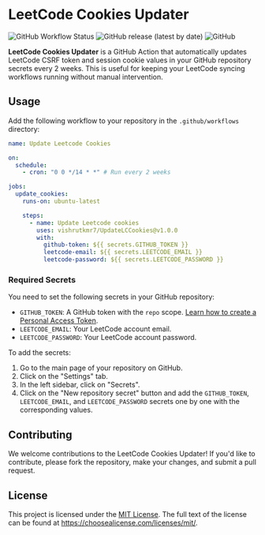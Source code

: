 # LeetCode Cookies Updater

![GitHub Workflow Status](https://img.shields.io/github/workflow/status/vishrutkmr7/leetcode-cookies-updater/Update%20Leetcode%20Cookies)
![GitHub release (latest by date)](https://img.shields.io/github/v/release/vishrutkmr7/leetcode-cookies-updater)
![GitHub](https://img.shields.io/github/license/vishrutkmr7/UpdateLCCookies)

**LeetCode Cookies Updater** is a GitHub Action that automatically updates LeetCode CSRF token and session cookie values in your GitHub repository secrets every 2 weeks. This is useful for keeping your LeetCode syncing workflows running without manual intervention.

## Usage

Add the following workflow to your repository in the `.github/workflows` directory:

```yaml
name: Update Leetcode Cookies

on:
  schedule:
    - cron: "0 0 */14 * *" # Run every 2 weeks

jobs:
  update_cookies:
    runs-on: ubuntu-latest

    steps:
      - name: Update Leetcode cookies
        uses: vishrutkmr7/UpdateLCCookies@v1.0.0
        with:
          github-token: ${{ secrets.GITHUB_TOKEN }}
          leetcode-email: ${{ secrets.LEETCODE_EMAIL }}
          leetcode-password: ${{ secrets.LEETCODE_PASSWORD }}
```

### Required Secrets

You need to set the following secrets in your GitHub repository:

- `GITHUB_TOKEN`: A GitHub token with the `repo` scope. [Learn how to create a Personal Access Token](https://docs.github.com/en/authentication/keeping-your-account-and-data-secure/creating-a-personal-access-token).
- `LEETCODE_EMAIL`: Your LeetCode account email.
- `LEETCODE_PASSWORD`: Your LeetCode account password.

To add the secrets:

1. Go to the main page of your repository on GitHub.
2. Click on the "Settings" tab.
3. In the left sidebar, click on "Secrets".
4. Click on the "New repository secret" button and add the `GITHUB_TOKEN`, `LEETCODE_EMAIL`, and `LEETCODE_PASSWORD` secrets one by one with the corresponding values.

## Contributing

We welcome contributions to the LeetCode Cookies Updater! If you'd like to contribute, please fork the repository, make your changes, and submit a pull request.

## License

This project is licensed under the [MIT License](LICENSE). The full text of the license can be found at https://choosealicense.com/licenses/mit/.
